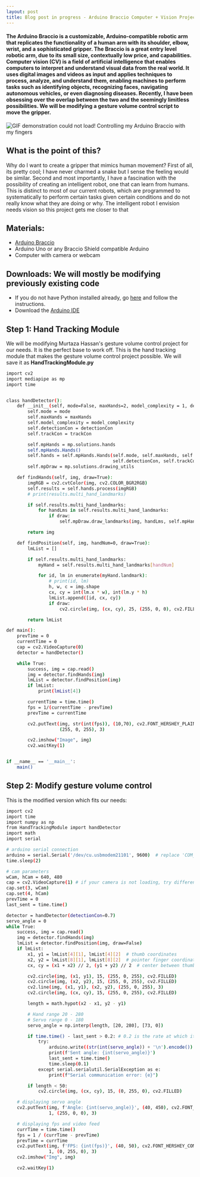 ```yaml
---
layout: post
title: Blog post in progress - Arduino Braccio Computer + Vision Project
---
```

#### The Arduino Braccio is a customizable, Arduino-compatible robotic arm that replicates the functionality of a human arm with its shoulder, elbow, wrist, and a sophisticated gripper. The Braccio is a great entry level robotic arm, due to its small size, contextually low price, and capabilities. Computer vision (CV) is a field of artificial intelligence that enables computers to interpret and understand visual data from the real world. It uses digital images and videos as input and applies techniques to process, analyze, and understand them, enabling machines to perform tasks such as identifying objects, recognizing faces, navigating autonomous vehicles, or even diagnosing diseases. Recently, I have been obsessing over the overlap between the two and the seemingly limitless possibilities. We will be modifying a gesture volume control script to move the gripper.
![GIF demonstration could not load!](https://s12.gifyu.com/images/Screen-Recording-2023-05-25-at-01.10.12-PM-1.gif)
Controlling my Arduino Braccio with my fingers

## What is the point of this?
Why do I want to create a gripper that mimics human movement? First of all, its pretty cool; I have never charmed a snake but I sense the feeling would be similar. Second and most importantly, I have a fascination with the possibility of creating an intelligent robot, one that can learn from humans. This is distinct to most of our current robots, which are programmed to systematically to perform certain tasks given certain conditions and do not really know what they are doing or why. The intelligent robot I envision needs vision so this project gets me closer to that

## Materials: 
- [Arduino Braccio](https://store-usa.arduino.cc/products/tinkerkit-braccio-robot?selectedStore=us)
- Arduino Uno or any Braccio Shield compatible Arduino
- Computer with camera or webcam
## Downloads: We will mostly be modifying previously existing code
- If you do not have Python installed already, go [here](https://www.python.org/downloads/) and follow the instructions.
- Download the [Arduino IDE](https://www.arduino.cc/en/software)


## Step 1: Hand Tracking Module
We will be modifying Murtaza Hassan's gesture volume control project for our needs. It is the perfect base to work off. This is the hand tracking module that makes the gesture volume control project possible. We will save it as **HandTrackingModule.py**
```bash
import cv2
import mediapipe as mp
import time


class handDetector():
    def __init__(self, mode=False, maxHands=2, model_complexity = 1, detectionCon=0.5, trackCon=0.5):
        self.mode = mode
        self.maxHands = maxHands
        self.model_complexity = model_complexity
        self.detectionCon = detectionCon
        self.trackCon = trackCon

        self.mpHands = mp.solutions.hands
        self.mpHands.Hands()
        self.hands = self.mpHands.Hands(self.mode, self.maxHands, self.model_complexity,
                                        self.detectionCon, self.trackCon)
        self.mpDraw = mp.solutions.drawing_utils

    def findHands(self, img, draw=True):
        imgRGB = cv2.cvtColor(img, cv2.COLOR_BGR2RGB)
        self.results = self.hands.process(imgRGB)
        # print(results.multi_hand_landmarks)

        if self.results.multi_hand_landmarks:
            for handLms in self.results.multi_hand_landmarks:
                if draw:
                    self.mpDraw.draw_landmarks(img, handLms, self.mpHands.HAND_CONNECTIONS)

        return img

    def findPosition(self, img, handNum=0, draw=True):
        lmList = []

        if self.results.multi_hand_landmarks:
            myHand = self.results.multi_hand_landmarks[handNum]

            for id, lm in enumerate(myHand.landmark):
                # print(id, lm)
                h, w, c = img.shape
                cx, cy = int(lm.x * w), int(lm.y * h)
                lmList.append([id, cx, cy])
                if draw:
                    cv2.circle(img, (cx, cy), 25, (255, 0, 0), cv2.FILLED)

        return lmList

def main():
    prevTime = 0
    currentTime = 0
    cap = cv2.VideoCapture(0)
    detector = handDetector()

    while True:
        success, img = cap.read()
        img = detector.findHands(img)
        lmList = detector.findPosition(img)
        if lmList:
            print(lmList[4])

        currentTime = time.time()
        fps = 1/(currentTime - prevTime)
        prevTime = currentTime

        cv2.putText(img, str(int(fps)), (10,70), cv2.FONT_HERSHEY_PLAIN, 3,
                    (255, 0, 255), 3)

        cv2.imshow("Image", img)
        cv2.waitKey(1)


if __name__ == '__main__':
    main()
```
## Step 2: Modify gesture volume control
This is the modified version which fits our needs: 
```bash
import cv2
import time
import numpy as np
from HandTrackingModule import handDetector
import math
import serial

# arduino serial connection
arduino = serial.Serial('/dev/cu.usbmodem21101', 9600)  # replace 'COM_PORT' with the appropriate port
time.sleep(2) 

# cam parameters
wCam, hCam = 640, 480
cap = cv2.VideoCapture(1) # if your camera is not loading, try different numbers such as '0' or '2'
cap.set(3, wCam)
cap.set(4, hCam)
prevTime = 0
last_sent = time.time()  

detector = handDetector(detectionCon=0.7)
servo_angle = 0
while True:
    success, img = cap.read()
    img = detector.findHands(img)
    lmList = detector.findPosition(img, draw=False)
    if lmList:
        x1, y1 = lmList[4][1], lmList[4][2]  # thumb coordinates
        x2, y2 = lmList[8][1], lmList[8][2]  # pointer finger coordinates
        cx, cy = (x1 + x2) // 2, (y1 + y2) // 2  # center between thumb and pointer

        cv2.circle(img, (x1, y1), 15, (255, 0, 255), cv2.FILLED)
        cv2.circle(img, (x2, y2), 15, (255, 0, 255), cv2.FILLED)
        cv2.line(img, (x1, y1), (x2, y2), (255, 0, 255), 3)
        cv2.circle(img, (cx, cy), 15, (255, 0, 255), cv2.FILLED)

        length = math.hypot(x2 - x1, y2 - y1)

        # Hand range 20 - 280
        # Servo range 0 - 180
        servo_angle = np.interp(length, [20, 280], [73, 0])

        if time.time() - last_sent > 0.2: # 0.2 is the rate at which it is sending the aruino data, you can fine tune this number
            try:
                arduino.write((str(int(servo_angle)) + '\n').encode())  # sending angle to arduino
                print(f'Sent angle: {int(servo_angle)}')  
                last_sent = time.time() 
                time.sleep(0.1)  
            except serial.serialutil.SerialException as e:
                print(f"Serial communication error: {e}")

        if length < 50:
            cv2.circle(img, (cx, cy), 15, (0, 255, 0), cv2.FILLED)

    # displaying servo angle
    cv2.putText(img, f'Angle: {int(servo_angle)}', (40, 450), cv2.FONT_HERSHEY_COMPLEX,
                1, (255, 0, 0), 3)

    # displaying fps and video feed
    currTime = time.time()
    fps = 1 / (currTime - prevTime)
    prevTime = currTime
    cv2.putText(img, f'FPS: {int(fps)}', (40, 50), cv2.FONT_HERSHEY_COMPLEX,
                1, (0, 255, 0), 3)
    cv2.imshow("Img", img)

    cv2.waitKey(1)
```




